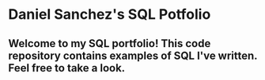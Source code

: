 # Daniel Sanchez's SQL Potfolio

## Welcome to my SQL portfolio! This code repository contains examples of SQL I've written. Feel free to take a look.
